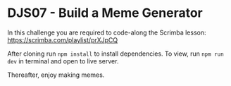 # DJS07 - Build a Meme Generator

In this challenge you are required to code-along the Scrimba lesson: https://scrimba.com/playlist/prXJpCQ

After cloning run `npm install` to install dependencies. 
To view, run `npm run dev` in terminal and open to live server.

Thereafter, enjoy making memes. 
